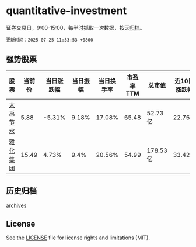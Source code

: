 # quantitative-investment

证券交易日，9:00-15:00，每半时抓取一次数据，按天[归档](archives)。

`更新时间：2025-07-25 11:53:53 +0800`

## 强势股票

|股票|当前价|当日涨跌幅|当日振幅|当日换手率|市盈率TTM|总市值|近10日涨跌幅|
|----|----|----|----|----|----|----|----|
|[大禹节水](https://xueqiu.com/S/SZ300021)|5.88|-5.31%|9.18%|17.08%|65.48|52.73亿|22.76%|
|[雅化集团](https://xueqiu.com/S/SZ002497)|15.49|4.73%|9.4%|20.56%|54.99|178.53亿|33.42%|

## 历史归档

[archives](archives)

## License

See the [LICENSE](LICENSE) file for license rights and limitations (MIT).